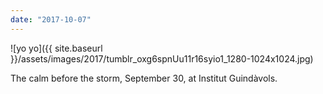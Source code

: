 ```yaml
---
date: "2017-10-07"
---
```


![yo yo]({{ site.baseurl }}/assets/images/2017/tumblr_oxg6spnUu11r16syio1_1280-1024x1024.jpg)

The calm before the storm, September 30, at Institut Guindàvols.
